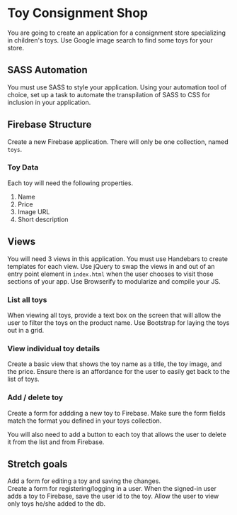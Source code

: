 # Toy Consignment Shop

You are going to create an application for a consignment store specializing in children's toys. Use Google image search to find some toys for your store.

## SASS Automation

You must use SASS to style your application. Using your automation tool of choice, set up a task to automate the transpilation of SASS to CSS for inclusion in your application.

## Firebase Structure

Create a new Firebase application. There will only be one collection, named `toys`.

### Toy Data

Each toy will need the following properties.

1. Name
2. Price
3. Image URL
4. Short description

## Views

You will need 3 views in this application. You must use Handebars to create templates for each view. Use jQuery to swap the views in and out of an entry point element in `index.html` when the user chooses to visit those sections of your app. Use Browserify to modularize and compile your JS.

### List all toys

When viewing all toys, provide a text box on the screen that will allow the user to filter the toys on the product name. Use Bootstrap for laying the toys out in a grid.

### View individual toy details

Create a basic view that shows the toy name as a title, the toy image, and the price. Ensure there is an affordance for the user to easily get back to the list of toys.

### Add / delete toy

Create a form for addding a new toy to Firebase. Make sure the form fields match the format you defined in your toys collection.  

You will also need to add a button to each toy that allows the user to delete it from the list and from Firebase.

## Stretch goals
Add a form for editing a toy and saving the changes.   
Create a form for registering/logging in a user. When the signed-in user adds a toy to Firebase, save the user id to the toy. Allow the user to view only toys he/she added to the db.  


